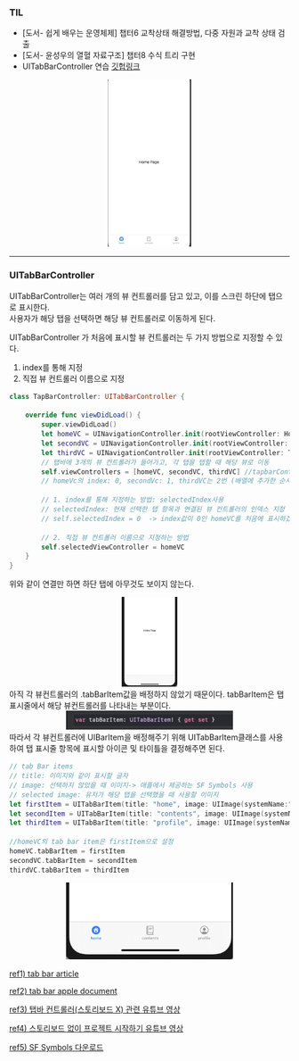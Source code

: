 ### TIL
- [도서- 쉽게 배우는 운영체제] 챕터6 교착상태 해결방법, 다중 자원과 교착 상태 검출
- [도서- 윤성우의 열혈 자료구조] 챕터8 수식 트리 구현
- UITabBarController 연습 [깃헙링크](https://github.com/osandra/IOS_Practice/commit/902eaeee66898fb39496d236d094bb60ad5ff909)

<div align="center">
<img src="../../images/20210203/tabbar.gif" height="300"/>
</div>

---

### **UITabBarController**
UITabBarController는 여러 개의 뷰 컨트롤러를 담고 있고, 이를 스크린 하단에 탭으로 표시한다. <br>
사용자가 해당 탭을 선택하면 해당 뷰 컨트롤러로 이동하게 된다.

UITabBarController 가 처음에 표시할 뷰 컨트롤러는 두 가지 방법으로 지정할 수 있다. 
1. index를 통해 지정
2. 직접 뷰 컨트롤러 이름으로 지정
```swift
class TapBarController: UITabBarController {

    override func viewDidLoad() {
        super.viewDidLoad()
        let homeVC = UINavigationController.init(rootViewController: HomeViewController())
        let secondVC = UINavigationController.init(rootViewController: SecondTableViewController())
        let thirdVC = UINavigationController.init(rootViewController: ThirdViewController())
        // 탭바에 3개의 뷰 컨트롤러가 들어가고, 각 탭을 탭할 때 해당 뷰로 이동
        self.viewControllers = [homeVC, secondVC, thirdVC] //tapbarController가 가지는 뷰 컨트롤러 그룹
        // homeVc의 index: 0, secondVc: 1, thirdVC는 2번 (배열에 추가한 순서대로)

        // 1. index를 통해 지정하는 방법: selectedIndex사용
        // selectedIndex: 현재 선택한 탭 항목과 연결된 뷰 컨트롤러의 인덱스 지정
        // self.selectedIndex = 0  -> index값이 0인 homeVC를 처음에 표시하겠다.

        // 2. 직접 뷰 컨트롤러 이름으로 지정하는 방법
        self.selectedViewController = homeVC
	}
}
```
위와 같이 연결만 하면 하단 탭에 아무것도 보이지 않는다. 
<div align="center">
<img src="../../images/20210203/1.png" width="100"/>
</div>
아직 각 뷰컨트롤러의  .tabBarItem값을 배정하지 않았기 때문이다. tabBarItem은 탭 표시줄에서 해당 뷰컨트롤러를 나타내는 부분이다.
<div align="center">
<img src="../../images/20210203/2.png" width="300"/>
</div>
따라서 각 뷰컨트롤러에 UIBarItem을 배정해주기 위해 UITabBarItem클래스를 사용하여 탭 표시줄 항목에 표시할 아이콘 및 타이틀을 결정해주면 된다.

```swift
// tab Bar items
// title: 이미지와 같이 표시할 글자
// image: 선택하지 않았을 때 이미지-> 애플에서 제공하는 SF Symbols 사용
// selected image: 유저가 해당 탭을 선택했을 때 사용할 이미지
let firstItem = UITabBarItem(title: "home", image: UIImage(systemName:"house.circle"), selectedImage: UIImage(systemName:("house.circle.fill")))
let secondItem = UITabBarItem(title: "contents", image: UIImage(systemName: "text.book.closed"), selectedImage: UIImage(systemName: "text.book.closed.fill"))
let thirdItem = UITabBarItem(title: "profile", image: UIImage(systemName:"person.crop.circle"), selectedImage: UIImage(systemName:"person.crop.circle.fill"))

//homeVC의 tab bar item은 firstItem으로 설정
homeVC.tabBarItem = firstItem
secondVC.tabBarItem = secondItem
thirdVC.tabBarItem = thirdItem
```
<div align="center">
<img src="../../images/20210203/3.png" width="300"/>
</div>


[ref1) tab bar article](https://learnappmaking.com/tab-bar-controller-uitabbarcontroller-swift-ios/)

[ref2) tab bar apple document](https://developer.apple.com/documentation/uikit/uitabbarcontroller)

[ref3) 탭바 컨트롤러(스토리보드 X) 관련 유튜브 영상](https://www.youtube.com/watch?v=t4dEOtSvmfM&list=PLgOlaPUIbynqRzpQBIdEDnjDdkVsjHqxK&index=13)

[ref4) 스토리보드 없이 프로젝트 시작하기 유튜브 영상](https://www.youtube.com/watch?v=kCJEaMwH5o0&list=PLgOlaPUIbynqRzpQBIdEDnjDdkVsjHqxK&index=12)

[ref5) SF Symbols 다운로드](https://developer.apple.com/sf-symbols/)